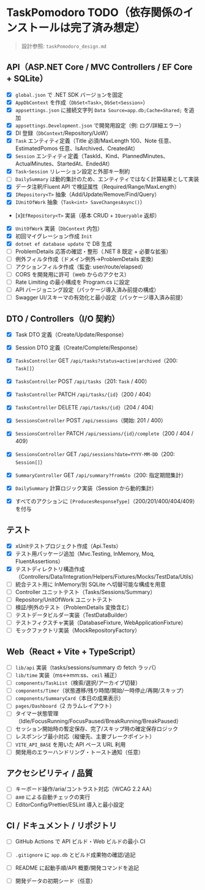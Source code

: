 # TaskPomodoro TODO（依存関係のインストールは完了済み想定）

> 設計参照: `taskPomodoro_design.md`

## API（ASP.NET Core / MVC Controllers / EF Core + SQLite）

- [x] `global.json` で .NET SDK バージョンを固定
- [x] `AppDbContext` を作成（`DbSet<Task>`, `DbSet<Session>`）
- [x] `appsettings.json` に接続文字列 `Data Source=app.db;Cache=Shared;` を追加
- [x] `appsettings.Development.json` で開発用設定（例: ログ/詳細エラー）
- [x] DI 登録（`DbContext`/Repository/UoW）
- [x] `Task` エンティティ定義（Title 必須/MaxLength 100、Note 任意、EstimatedPomos 任意、IsArchived、CreatedAt）
- [x] `Session` エンティティ定義（TaskId、Kind、PlannedMinutes、ActualMinutes、StartedAt、EndedAt）
- [x] `Task`-`Session` リレーション設定と外部キー制約
- [ ] `DailySummary` は動的集計のため、エンティティではなく計算結果として実装
- [x] データ注釈/Fluent API で検証属性（Required/Range/MaxLength）
- [x] `IRepository<T>` 抽象（Add/Update/Remove/Find/Query）
- [x] `IUnitOfWork` 抽象（`Task<int> SaveChangesAsync()`）
- [x]`EfRepository<T>` 実装（基本 CRUD + `IQueryable` 返却）
- [x] `UnitOfWork` 実装（`DbContext` 内包）
- [x] 初回マイグレーション作成 `Init`
- [x] `dotnet ef database update` で DB 生成
- [ ] ProblemDetails 応答の確認・整形（.NET 8 既定 + 必要な拡張）
- [ ] 例外フィルタ作成（ドメイン例外→ProblemDetails 変換）
- [ ] アクションフィルタ作成（監査: user/route/elapsed）
- [ ] CORS を開発用に許可（web からのアクセス）
- [ ] Rate Limiting の最小構成を Program.cs に設定
- [ ] API バージョニング設定（パッケージ導入済み前提の構成）
- [ ] Swagger UI/スキーマの有効化と最小設定（パッケージ導入済み前提）

## DTO / Controllers（I/O 契約）

- [x] Task DTO 定義（Create/Update/Response）
- [x] Session DTO 定義（Create/Complete/Response）
- [x] `TasksController` GET `/api/tasks?status=active|archived`（200: `Task[]`）
- [x] `TasksController` POST `/api/tasks`（201: `Task` / 400）
- [x] `TasksController` PATCH `/api/tasks/{id}`（200 / 404）
- [x] `TasksController` DELETE `/api/tasks/{id}`（204 / 404）
- [x] `SessionsController` POST `/api/sessions`（開始: 201 / 400）
- [x] `SessionsController` PATCH `/api/sessions/{id}/complete`（200 / 404 / 409）
- [x] `SessionsController` GET `/api/sessions?date=YYYY-MM-DD`（200: `Session[]`）
- [x] `SummaryController` GET `/api/summary?from&to`（200: 指定期間集計）
- [x] `DailySummary` 計算ロジック実装（Session から動的集計）
- [x] すべてのアクションに `[ProducesResponseType]`（200/201/400/404/409）を付与


## テスト

- [x] xUnitテストプロジェクト作成（Api.Tests）
- [x] テスト用パッケージ追加（Mvc.Testing, InMemory, Moq, FluentAssertions）
- [x] テストディレクトリ構造作成（Controllers/Data/Integration/Helpers/Fixtures/Mocks/TestData/Utils）
- [ ] 統合テスト用に InMemory/別 SQLite へ切替可能な構成を用意
- [ ] Controller ユニットテスト（Tasks/Sessions/Summary）
- [ ] Repository/UnitOfWork ユニットテスト
- [ ] 検証/例外のテスト（ProblemDetails 変換含む）
- [ ] テストデータビルダー実装（TestDataBuilder）
- [ ] テストフィクスチャ実装（DatabaseFixture, WebApplicationFixture）
- [ ] モックファクトリ実装（MockRepositoryFactory）

## Web（React + Vite + TypeScript）

- [ ] `lib/api` 実装（tasks/sessions/summary の fetch ラッパ）
- [ ] `lib/time` 実装（ms↔mm:ss、`ceil` 補正）
- [ ] `components/TaskList`（検索/選択/アーカイブ切替）
- [ ] `components/Timer`（状態遷移/残り時間/開始/一時停止/再開/スキップ）
- [ ] `components/SummaryCard`（本日の成果表示）
- [ ] `pages/Dashboard`（2 カラムレイアウト）
- [ ] タイマー状態管理（Idle/FocusRunning/FocusPaused/BreakRunning/BreakPaused）
- [ ] セッション開始時の暫定保存、完了/スキップ時の確定保存ロジック
- [ ] レスポンシブ最小対応（縦優先、主要ブレークポイント）
- [ ] `VITE_API_BASE` を用いた API ベース URL 利用
- [ ] 開発用のエラーハンドリング・トースト通知（任意）

## アクセシビリティ / 品質

- [ ] キーボード操作/aria/コントラスト対応（WCAG 2.2 AA）
- [ ] axe による自動チェックの実行
- [ ] EditorConfig/Prettier/ESLint 導入と最小設定

## CI / ドキュメント / リポジトリ

- [ ] GitHub Actions で API ビルド・Web ビルドの最小 CI
- [ ] `.gitignore` に `app.db` とビルド成果物の確認/追記
- [ ] README に起動手順/API 概要/開発コマンドを追記
- [ ] 開発データの初期シード（任意）


